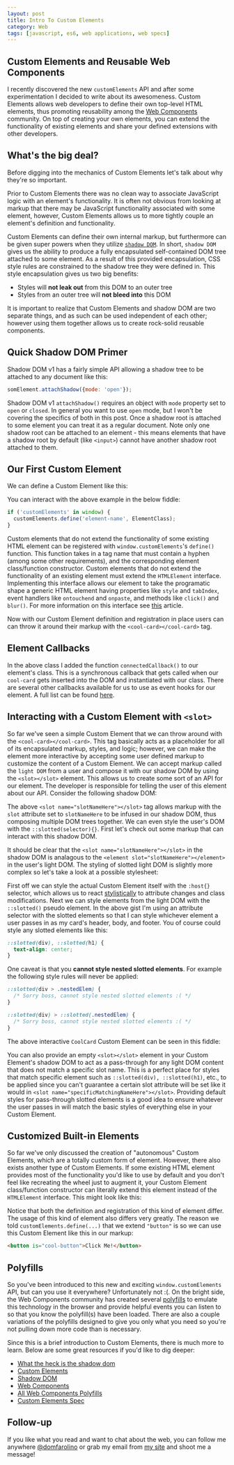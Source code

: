 ```yaml
---
layout: post
title: Intro To Custom Elements
category: Web
tags: [javascript, es6, web applications, web specs]
---
```


## Custom Elements and Reusable Web Components

I recently discovered the new `customElements` API and after some experimentation I decided to write about its awesomeness. Custom Elements allows web developers to define their own top-level HTML elements, thus promoting reusability among the [Web Components](http://webcomponents.org/) community. On top of creating your own elements, you can extend the functionality of existing elements and share your defined extensions with other developers.

## What's the big deal?

Before digging into the mechanics of Custom Elements let's talk about why they're so important.

Prior to Custom Elements there was no clean way to associate JavaScript logic with an element's functionality. It is often not obvious from looking at markup that there may be JavaScript functionality associated with some element, however, Custom Elements allows us to more tightly couple an element's definition and functionality.

Custom Elements can define their own internal markup, but furthermore can be given super powers when they utilize [`shadow DOM`](http://w3c.github.io/webcomponents/spec/shadow/). In short, `shadow DOM` gives us the ability to produce a fully encapsulated self-contained DOM tree attached to some element. As a result of this provided encapsulation, CSS style rules are constrained to the shadow tree they were defined in. This style encapsulation gives us two big benefits:

 - Styles will **not leak out** from this DOM to an outer tree
 - Styles from an outer tree will **not bleed into** this DOM

It is important to realize that Custom Elements and shadow DOM are two separate things, and as such can be used independent of each other; however using them together allows us to create rock-solid reusable components.

## Quick Shadow DOM Primer

Shadow DOM v1 has a fairly simple API allowing a shadow tree to be attached to any document like this:

```js
somElement.attachShadow({mode: 'open'});
```

Shadow DOM v1 `attachShadow()` requires an object with `mode` property set to `open` or `closed`. In general you want to use `open` mode, but I won't be covering the specifics of both in this post. Once a shadow root is attached to some element you can treat it as a regular document. Note only one shadow root can be attached to an element - this means elements that have a shadow root by default (like `<input>`) cannot have another shadow root attached to them.

## Our First Custom Element

We can define a Custom Element like this:

<script src="https://gist.github.com/domfarolino/3cc609b871f534c9a7a6c2575938f30c.js"></script>

You can interact with the above example in the below fiddle:

<script async src="//jsfiddle.net/domfarolino/799fo1r0/embed/html,result/"></script>

```js
if ('customElements' in window) {
  customElements.define('element-name', ElementClass);
}
```

Custom elements that do not extend the functionality of some existing HTML element can be registered with `window.customElements`'s `define()` function. This function takes in a tag name that must contain a hyphen (among some other requirements), and the corresponding element class/function constructor. Custom elements that do not extend the functionality of an existing element must extend the `HTMLElement` interface. Implementing this interface allows our element to take the programatic shape a generic HTML element having properties like `style` and `tabIndex`, event handlers like `ontouchend` and `onpaste`, and methods like `click()` and `blur()`. For more information on this interface see [this](https://developer.mozilla.org/en-US/docs/Web/API/HTMLElement) article.

Now with our Custom Element definition and registration in place users can can throw it around their markup with the `<cool-card></cool-card>` tag.

## Element Callbacks

In the above class I added the function `connectedCallback()` to our element's class. This is a synchronous callback that gets called when our `cool-card` gets inserted into the DOM and instantiated with our class. There are several other callbacks available for us to use as event hooks for our element. A full list can be found [here](https://developers.google.com/web/fundamentals/getting-started/primers/customelements#reactions).

## Interacting with a Custom Element with `<slot>`

So far we've seen a simple Custom Element that we can throw around with the `<cool-card></cool-card>`. This tag basically acts as a placeholder for all of its encapsulated markup, styles, and logic; however, we can make the element more interactive by accepting some user defined markup to customize the content of a Custom Element. We can accept markup called the `light DOM` from a user and compose it with our shadow DOM by using the `<slot></slot>` element. This allows us to create some sort of an API for our element. The developer is responsible for telling the user of this element about our API. Consider the following shadow DOM:

<script src="https://gist.github.com/domfarolino/071653d1886c3916fbed9c18a3e2ce27.js"></script>

The above `<slot name="slotNameHere"></slot>` tag allows markup with the `slot` attribute set to `slotNameHere` to be infused in our shadow DOM, thus composing multiple DOM trees together. We can even style the user's DOM with the `::slotted(selector){}`. First let's check out some markup that can interact with this shadow DOM.

<script src="https://gist.github.com/domfarolino/46f48631bad63974e6f16f92db6233b4.js"></script>

It should be clear that the `<slot name="slotNameHere"></slot>` in the shadow DOM is analagous to the `<element slot="slotNameHere"></element>` in the user's light DOM. The styling of slotted light DOM is slightly more complex so let's take a look at a possible stylesheet:

<script src="https://gist.github.com/domfarolino/2326099d38dc1887c2b34166cb4f44ed.js"></script>

First off we can style the actual Custom Element itself with the `:host{}` selector, which allows us to react [stylistically](https://developers.google.com/web/fundamentals/getting-started/primers/shadowdom#contextstyling) to attribute changes and class modifications. Next we can style elements from the light DOM with the `::slotted()` pseudo element. In the above gist I'm using an attribute selector with the slotted elements so that I can style whichever element a user passes in as my card's header, body, and footer. You of course could style any slotted elements like this:

```css
::slotted(div), ::slotted(h1) {
  text-align: center;
}
```

One caveat is that you **cannot style nested slotted elements**. For example the following style rules will never be applied:

```css
::slotted(div > .nestedElem) {
  /* Sorry boss, cannot style nested slotted elements :( */
}

::slotted(div) > ::slotted(.nestedElem) {
  /* Sorry boss, cannot style nested slotted elements :( */
}
```

The above interactive `CoolCard` Custom Element can be seen in this fiddle:

<script async src="//jsfiddle.net/domfarolino/n39ntatm/embed/html,result/"></script>

You can also provide an empty `<slot></slot>` element in your Custom Element's shadow DOM to act as a pass-through for any light DOM content that does not match a specific slot name. This is a perfect place for styles that match specific element such as `::slotted(div), ::slotted(h1)`, etc., to be applied since you can't guarantee a certain slot attribute will be set like it would in `<slot name="specificMatchingNameHere"></slot>`. Providing default styles for pass-through slotted elements is a good idea to ensure whatever the user passes in will match the basic styles of everything else in your Custom Element.

## Customized Built-in Elements

So far we've only discussed the creation of "autonomous" Custom Elements, which are a totally custom form of element. However, there also exists another type of Custom Elements. If some existing HTML element provides most of the functionality you'd like to use by default and you don't feel like recreating the wheel just to augment it, your Custom Element class/function constructor can literally extend this element instead of the `HTMLElement` interface. This might look like this:

<script src="https://gist.github.com/domfarolino/abbc6d7a3693501bc43d0dc576cb11d0.js"></script>

Notice that both the definition and registration of this kind of element differ. The usage of this kind of element also differs very greatly. The reason we told `customElements.define(...)` that we extend `"button"` is so we can use this Custom Element like this in our markup:

```html
<button is="cool-button">Click Me!</button>
```

## Polyfills

So you've been introduced to this new and exciting `window.customElements` API, but can you use it everywhere? Unfortunately not :(. On the bright side, the Web Components community has created several [polyfills](http://webcomponents.org/polyfills/) to emulate this technology in the browser and provide helpful events you can listen to so that you know the polyfill(s) have been loaded. There are also a couple variations of the polyfills designed to give you only what you need so you're not pulling down more code than is necessary.

Since this is a brief introduction to Custom Elements, there is much more to learn. Below are some great resources if you'd like to dig deeper:

 - [What the heck is the shadow dom](https://glazkov.com/2011/01/14/what-the-heck-is-shadow-dom/)
 - [Custom Elements](https://developers.google.com/web/fundamentals/getting-started/primers/customelements)
 - [Shadow DOM](https://developers.google.com/web/fundamentals/getting-started/primers/shadowdom)
 - [Web Components](http://webcomponents.org/articles/introduction-to-custom-elements/)
 - [All Web Components Polyfills](http://webcomponents.org/polyfills/)
 - [Custom Elements Spec](https://www.w3.org/TR/custom-elements/)

## Follow-up

If you like what you read and want to chat about the web, you can follow me anywhere [@domfarolino](https://twitter.com/domfarolino) or grab my email from [my site](https://domfarolino.com) and shoot me a message!


<script>
  (function(i,s,o,g,r,a,m){i['GoogleAnalyticsObject']=r;i[r]=i[r]||function(){
  (i[r].q=i[r].q||[]).push(arguments)},i[r].l=1*new Date();a=s.createElement(o),
  m=s.getElementsByTagName(o)[0];a.async=1;a.src=g;m.parentNode.insertBefore(a,m)
  })(window,document,'script','https://www.google-analytics.com/analytics.js','ga');

  ga('create', 'UA-88460462-1', 'auto');
  ga('send', 'pageview');
</script>
